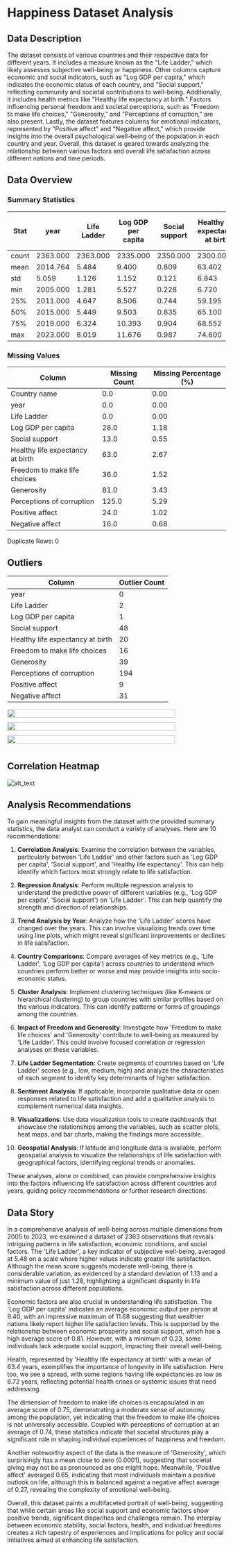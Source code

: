 # Happiness Dataset Analysis 
## Data Description
The dataset consists of various countries and their respective data for different years. It includes a measure known as the "Life Ladder," which likely assesses subjective well-being or happiness. Other columns capture economic and social indicators, such as "Log GDP per capita," which indicates the economic status of each country, and "Social support," reflecting community and societal contributions to well-being. Additionally, it includes health metrics like "Healthy life expectancy at birth." Factors influencing personal freedom and societal perceptions, such as "Freedom to make life choices," "Generosity," and "Perceptions of corruption," are also present. Lastly, the dataset features columns for emotional indicators, represented by "Positive affect" and "Negative affect," which provide insights into the overall psychological well-being of the population in each country and year. Overall, this dataset is geared towards analyzing the relationship between various factors and overall life satisfaction across different nations and time periods.
## Data Overview
### Summary Statistics
| Stat | year | Life Ladder | Log GDP per capita | Social support | Healthy life expectancy at birth | Freedom to make life choices | Generosity | Perceptions of corruption | Positive affect | Negative affect |
| --- | --- | --- | --- | --- | --- | --- | --- | --- | --- | --- |
| count | 2363.000 | 2363.000 | 2335.000 | 2350.000 | 2300.000 | 2327.000 | 2282.000 | 2238.000 | 2339.000 | 2347.000 |
| mean | 2014.764 | 5.484 | 9.400 | 0.809 | 63.402 | 0.750 | 0.000 | 0.744 | 0.652 | 0.273 |
| std | 5.059 | 1.126 | 1.152 | 0.121 | 6.843 | 0.139 | 0.161 | 0.185 | 0.106 | 0.087 |
| min | 2005.000 | 1.281 | 5.527 | 0.228 | 6.720 | 0.228 | -0.340 | 0.035 | 0.179 | 0.083 |
| 25% | 2011.000 | 4.647 | 8.506 | 0.744 | 59.195 | 0.661 | -0.112 | 0.687 | 0.572 | 0.209 |
| 50% | 2015.000 | 5.449 | 9.503 | 0.835 | 65.100 | 0.771 | -0.022 | 0.798 | 0.663 | 0.262 |
| 75% | 2019.000 | 6.324 | 10.393 | 0.904 | 68.552 | 0.862 | 0.094 | 0.868 | 0.737 | 0.326 |
| max | 2023.000 | 8.019 | 11.676 | 0.987 | 74.600 | 0.985 | 0.700 | 0.983 | 0.884 | 0.705 |

### Missing Values
| Column | Missing Count | Missing Percentage (%) |
|--------|------------|----------------------|
| Country name | 0.0 | 0.00 |
| year | 0.0 | 0.00 |
| Life Ladder | 0.0 | 0.00 |
| Log GDP per capita | 28.0 | 1.18 |
| Social support | 13.0 | 0.55 |
| Healthy life expectancy at birth | 63.0 | 2.67 |
| Freedom to make life choices | 36.0 | 1.52 |
| Generosity | 81.0 | 3.43 |
| Perceptions of corruption | 125.0 | 5.29 |
| Positive affect | 24.0 | 1.02 |
| Negative affect | 16.0 | 0.68 |

Duplicate Rows: 0
## Outliers
|Column|Outlier Count|
|-------|-------|
|year|0|
|Life Ladder|2|
|Log GDP per capita|1|
|Social support|48|
|Healthy life expectancy at birth|20|
|Freedom to make life choices|16|
|Generosity|39|
|Perceptions of corruption|194|
|Positive affect|9|
|Negative affect|31|
<div style="display: flex; flex-wrap: wrap; width: 120%;">
<img src="outliers_1.png" width="80%" style="margin-right: 10px; margin-bottom: 10px"/>
<img src="outliers_2.png" width="80%" style="margin-right: 10px; margin-bottom: 10px"/>
<img src="outliers_3.png" width="80%" style="margin-right: 10px; margin-bottom: 10px"/>
</div>
 
## Correlation Heatmap

![alt_text](correlation_heatmap.png)
## Analysis Recommendations
To gain meaningful insights from the dataset with the provided summary statistics, the data analyst can conduct a variety of analyses. Here are 10 recommendations:

1. **Correlation Analysis**: Examine the correlation between the variables, particularly between 'Life Ladder' and other factors such as 'Log GDP per capita', 'Social support', and 'Healthy life expectancy'. This can help identify which factors most strongly relate to life satisfaction.

2. **Regression Analysis**: Perform multiple regression analysis to understand the predictive power of different variables (e.g., 'Log GDP per capita', 'Social support') on 'Life Ladder'. This can help quantify the strength and direction of relationships.

3. **Trend Analysis by Year**: Analyze how the 'Life Ladder' scores have changed over the years. This can involve visualizing trends over time using line plots, which might reveal significant improvements or declines in life satisfaction.

4. **Country Comparisons**: Compare averages of key metrics (e.g., 'Life Ladder', 'Log GDP per capita') across countries to understand which countries perform better or worse and may provide insights into socio-economic status.

5. **Cluster Analysis**: Implement clustering techniques (like K-means or hierarchical clustering) to group countries with similar profiles based on the various indicators. This can identify patterns or forms of groupings among the countries.

6. **Impact of Freedom and Generosity**: Investigate how 'Freedom to make life choices' and 'Generosity' contribute to well-being as measured by 'Life Ladder'. This could involve focused correlation or regression analyses on these variables.

7. **Life Ladder Segmentation**: Create segments of countries based on 'Life Ladder' scores (e.g., low, medium, high) and analyze the characteristics of each segment to identify key determinants of higher satisfaction.

8. **Sentiment Analysis**: If applicable, incorporate qualitative data or open responses related to life satisfaction and add a qualitative analysis to complement numerical data insights.

9. **Visualizations**: Use data visualization tools to create dashboards that showcase the relationships among the variables, such as scatter plots, heat maps, and bar charts, making the findings more accessible.

10. **Geospatial Analysis**: If latitude and longitude data is available, perform geospatial analysis to visualize the relationships of life satisfaction with geographical factors, identifying regional trends or anomalies.

These analyses, alone or combined, can provide comprehensive insights into the factors influencing life satisfaction across different countries and years, guiding policy recommendations or further research directions.
## Data Story
In a comprehensive analysis of well-being across multiple dimensions from 2005 to 2023, we examined a dataset of 2363 observations that reveals intriguing patterns in life satisfaction, economic conditions, and social factors. The 'Life Ladder', a key indicator of subjective well-being, averaged at 5.48 on a scale where higher values indicate greater life satisfaction. Although the mean score suggests moderate well-being, there is considerable variation, as evidenced by a standard deviation of 1.13 and a minimum value of just 1.28, highlighting a significant disparity in life satisfaction across different populations.

Economic factors are also crucial in understanding life satisfaction. The 'Log GDP per capita' indicates an average economic output per person at 9.40, with an impressive maximum of 11.68 suggesting that wealthier nations likely report higher life satisfaction levels. This is supported by the relationship between economic prosperity and social support, which has a high average score of 0.81. However, with a minimum of 0.23, some individuals lack adequate social support, impacting their overall well-being.

Health, represented by 'Healthy life expectancy at birth' with a mean of 63.4 years, exemplifies the importance of longevity in life satisfaction. Here too, we see a spread, with some regions having life expectancies as low as 6.72 years, reflecting potential health crises or systemic issues that need addressing.

The dimension of freedom to make life choices is encapsulated in an average score of 0.75, demonstrating a moderate sense of autonomy among the population, yet indicating that the freedom to make life choices is not universally accessible. Coupled with perceptions of corruption at an average of 0.74, these statistics indicate that societal structures play a significant role in shaping individual experiences of happiness and freedom.

Another noteworthy aspect of the data is the measure of 'Generosity', which surprisingly has a mean close to zero (0.0001), suggesting that societal giving may not be as pronounced as one might hope. Meanwhile, 'Positive affect' averaged 0.65, indicating that most individuals maintain a positive outlook on life, although this is balanced against a negative affect average of 0.27, revealing the complexity of emotional well-being.

Overall, this dataset paints a multifaceted portrait of well-being, suggesting that while certain areas like social support and economic factors show positive trends, significant disparities and challenges remain. The interplay between economic stability, social factors, health, and individual freedoms creates a rich tapestry of experiences and implications for policy and social initiatives aimed at enhancing life satisfaction.
